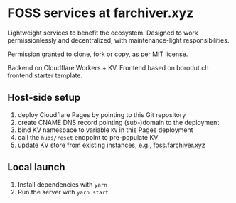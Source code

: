 # FOSS services at farchiver.xyz

Lightweight services to benefit the ecosystem. Designed to work permissionlessly and decentralized, with maintenance-light responsibilities.

Permission granted to clone, fork or copy, as per MIT license.

Backend on Cloudflare Workers + KV. Frontend based on borodut.ch frontend starter template.


## Host-side setup

1. deploy Cloudflare Pages by pointing to this Git repository
2. create CNAME DNS record pointing (sub-)domain to the deployment
3. bind KV namespace to variable `KV` in this Pages deployment 
4. call the `hubs/reset` endpoint to pre-populate KV
5. update KV store from existing instances, e.g., [foss.farchiver.xyz](https://foss.farchiver.xyz/hub)


## Local launch

1. Install dependencies with `yarn`
2. Run the server with `yarn start`
